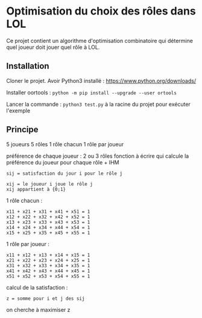 # Optimisation du choix des rôles dans LOL

Ce projet contient un algorithme d'optimisation combinatoire qui détermine quel joueur doit jouer quel rôle à LOL. 

## Installation

Cloner le projet. 
Avoir Python3 installé : https://www.python.org/downloads/

Installer oortools : `python -m pip install --upgrade --user ortools`

Lancer la commande : `python3 test.py` à la racine du projet pour exécuter l'exemple

## Principe

5 joueurs
5 rôles
1 rôle chacun
1 rôle par joueur

préférence de chaque joueur : 2 ou 3 rôles
fonction à écrire qui calcule la préférence du joueur pour chaque  rôle + IHM
```
sij = satisfaction du jour i pour le rôle j
```


```
xij = le joueur i joue le rôle j
xij appartient à {0;1}
```

1 rôle chacun : 
```
x11 + x21 + x31 + x41 + x51 = 1
x12 + x22 + x32 + x42 + x52 = 1
x13 + x23 + x33 + x43 + x53 = 1
x14 + x24 + x34 + x44 + x54 = 1
x15 + x25 + x35 + x45 + x55 = 1
```

1 rôle par joueur : 
```
x11 + x12 + x13 + x14 + x15 = 1
x21 + x22 + x23 + x24 + x25 = 1
x31 + x32 + x33 + x34 + x35 = 1
x41 + x42 + x43 + x44 + x45 = 1
x51 + x52 + x53 + x54 + x55 = 1
```

calcul de la satisfaction : 
```
z = somme pour i et j des sij 
```
on cherche à maximiser z

